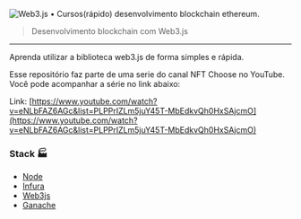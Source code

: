 ![Web3.js • Cursos(rápido) desenvolvimento blockchain ethereum.](./nft-choose.png)

> Desenvolvimento blockchain com Web3.js

---

Aprenda utilizar a biblioteca web3.js de forma simples e rápida.

Esse repositório faz parte de uma serie do canal NFT Choose no YouTube. Você pode acompanhar a série no link abaixo:

Link: [https://www.youtube.com/watch?v=eNLbFAZ6AGc&list=PLPPrIZLm5juY45T-MbEdkvQh0HxSAjcmO](https://www.youtube.com/watch?v=eNLbFAZ6AGc&list=PLPPrIZLm5juY45T-MbEdkvQh0HxSAjcmO)

### Stack 🏭

- [Node](https://nodejs.org/en/)
- [Infura](https://infura.io/)
- [Web3js](https://web3js.readthedocs.io/en/v1.7.1/)
- [Ganache](https://trufflesuite.com/ganache/index.html)

